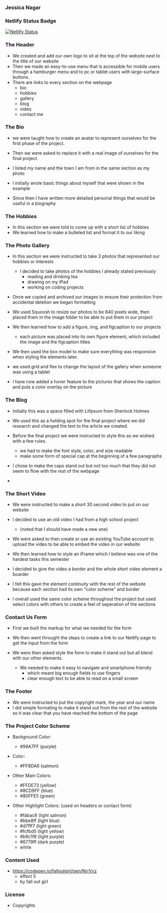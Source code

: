 ### Jessica Nagar

### Netlify Status Badge
[![Netlify Status](https://api.netlify.com/api/v1/badges/a7197028-1996-49a2-8a36-65bda67d5236/deploy-status)](https://app.netlify.com/sites/about-me-jessica-nagar/deploys)

### The Header
- We created and add our own logo to sit at the top of the website next to the title of our website
- Then we made an easy-to-use menu that is accessible for mobile users through a hamburger menu and to pc or tablet users with large-surface buttons.
- There are links to every section on the webpage
    - bio
    - hobbies
    - gallery
    - blog
    - video
    - contact me

### The Bio
- we were taught how to create an avatar to represent ourselves for the first phase of the project.
- Then we were asked to replace it with a real image of ourselves for the final project.
- I listed my name and the town I am from in the same section as my photo

- I initially wrote basic things about myself that were shown in the example
- Since then I have written more detailed personal things that would be useful in a biography

### The Hobbies
- In this section we were told to come up with a short list of hobbies 
- We learned how to make a bulleted list and format it to our liking

### The Photo Gallery
- In this section we were instructed to take 3 photos that represented our hobbies or interests
    - I decided to take photos of the hobbies I already stated previously
        - reading and drinking tea
        - drawing on my iPad
        - working on coding projects

    
- Once we copied and archived our images to ensure their protection from accidental deletion we began formatting

- We used Squoosh to resize our photos to be 640 pixels wide, then placed them in the image folder to be able to put them in our project

- We then learned how to add a figure, img, and figcaption to our projects
    - each picture was placed into its own figure element, which included the image and the figcaption titles

- We then used the box model to make sure everything was responsive when styling the elements later.

- we used grid and flex to change the layout of the gallery when someone was using a tablet

- I have now added a hover feature to the pictures that shows the caption and puts a color overlay on the picture

### The Blog
- Initially this was a space filled with Litlpsum from Sherlock Holmes
- We used this as a holding spot for the final project where we did research and changed the text to the article we created.

- Before the final project we were instructed to style this as we wished with a few rules. 
    - we had to make the font style, color, and size readable
    - make some form of special cap at the beginning of a few paragraphs

- I chose to make the caps stand out but not too much that they did not seem to flow with the rest of the webpage

-

### The Short Video
- We were instructed to make a short 30 second video to put on our website
- I decided to use an old video I had from a high school project 
    - (noted that I should have made a new one)

- We were asked to then create or use an existing YouTube account to upload the video to be able to embed the video in our website

- We then learned how to style an iFrame which I believe was one of the hardest tasks this semester
- I decided to give the video a border and the whole short video element a boarder
- I felt this gave the element continuity with the rest of the website because each section had its own "color scheme" and border

- I overall used the same color scheme throughout the project but used select colors with others to create a feel of seperation of the sections

### Contact Us Form
- First we built the markup for what we needed for the form 
- We then went throught the steps to create a link to our Netlify page to get the input from the form

- We were then asked style the form to make it stand out but all blend with our other elements.
    - We needed to make it easy to navigate and smartphone friendly 
        - which meant big enough fields to use fingers
        - clear enough text to  be able to read on a small screen

### The Footer
- We were instructed to put the copyright mark, the year and our name
- I did simple formating to make it stand out from the rest of the website so it was clear that you have reached the bottom of the page

### The Project Color Scheme
- Background Color:
    - #99A7FF (purple)

- Color:
    - #FF8DA6 (salmon)

- Other Main Colors:
    - #FFDE73 (yellow)
    - #8CD9FF (blue)
    - #80FFE5 (green)

- Other Highlight Colors: (used on headers or contact form)
    - #fabac8 (light salmon)
    - #bbe8ff (light blue)
    - #d7fff7 (light green)
    - #fcfbd5 (light yellow)
    - #b9c1f8 (light purple)
    - #6779ff (dark purple)
    - white

### Content Used
- https://codepen.io/falloutgirl/pen/NrrVvz
    - effect 5
    - by fall out girl

### License
- Copyrights



